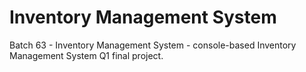 # Inventory Management System
 Batch 63 - Inventory Management System - console-based Inventory Management System Q1 final project.
